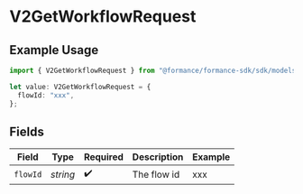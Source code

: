 # V2GetWorkflowRequest

## Example Usage

```typescript
import { V2GetWorkflowRequest } from "@formance/formance-sdk/sdk/models/operations";

let value: V2GetWorkflowRequest = {
  flowId: "xxx",
};
```

## Fields

| Field              | Type               | Required           | Description        | Example            |
| ------------------ | ------------------ | ------------------ | ------------------ | ------------------ |
| `flowId`           | *string*           | :heavy_check_mark: | The flow id        | xxx                |